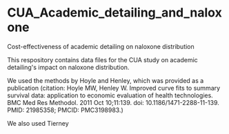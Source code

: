 # CUA_Academic_detailing_and_naloxone
Cost-effectiveness of academic detailing on naloxone distribution

This respository contains data files for the CUA study on academic detailing's impact on naloxone distribution.

We used the methods by Hoyle and Henley, which was provided as a publication
(citation: Hoyle MW, Henley W. Improved curve fits to summary survival data: application to economic evaluation of health technologies. BMC Med Res Methodol. 2011 Oct 10;11:139. doi: 10.1186/1471-2288-11-139. PMID: 21985358; PMCID: PMC3198983.)

We also used Tierney
